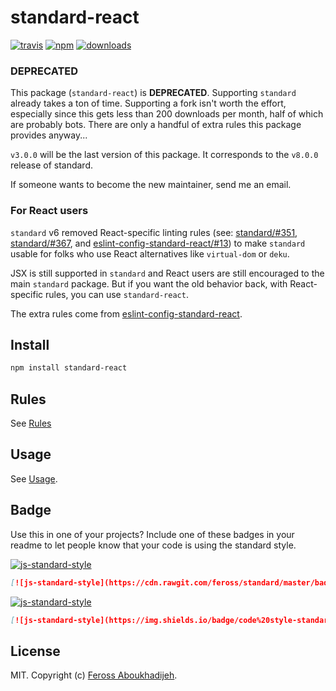 # standard-react
[![travis][travis-image]][travis-url]
[![npm][npm-image]][npm-url]
[![downloads][downloads-image]][downloads-url]

[travis-image]: https://travis-ci.org/feross/standard-react.svg?branch=master
[travis-url]: https://travis-ci.org/feross/standard-react
[npm-image]: https://img.shields.io/npm/v/standard-react.svg
[npm-url]: https://npmjs.org/package/standard-react
[downloads-image]: https://img.shields.io/npm/dm/standard-react.svg
[downloads-url]: https://npmjs.org/package/standard-react

### DEPRECATED

This package (`standard-react`) is **DEPRECATED**. Supporting `standard` already takes
a ton of time. Supporting a fork isn't worth the effort, especially since this gets
less than 200 downloads per month, half of which are probably bots. There are only
a handful of extra rules this package provides anyway...

`v3.0.0` will be the last version of this package. It corresponds to the `v8.0.0`
release of standard.

If someone wants to become the new maintainer, send me an email.

### For React users

`standard` v6 removed React-specific linting rules (see: [standard/#351](https://github.com/feross/standard/issues/351), [standard/#367](https://github.com/feross/standard/issues/367), and [eslint-config-standard-react/#13](https://github.com/feross/eslint-config-standard-react/pull/13)) to make `standard` usable for folks who use React alternatives like `virtual-dom` or `deku`.

JSX is still supported in `standard` and React users are still encouraged to the main `standard` package. But if you want the old behavior back, with React-specific rules, you can use `standard-react`.

The extra rules come from [eslint-config-standard-react](https://github.com/feross/eslint-config-standard-react).

## Install

```bash
npm install standard-react
```

## Rules

See [Rules](http://standardjs.com/rules)

## Usage

See [Usage](http://standardjs.com/#usage).

## Badge

Use this in one of your projects? Include one of these badges in your readme to
let people know that your code is using the standard style.

[![js-standard-style](https://cdn.rawgit.com/feross/standard/master/badge.svg)](https://github.com/feross/standard)

```markdown
[![js-standard-style](https://cdn.rawgit.com/feross/standard/master/badge.svg)](https://github.com/feross/standard)
```

[![js-standard-style](https://img.shields.io/badge/code%20style-standard-brightgreen.svg)](http://standardjs.com/)

```markdown
[![js-standard-style](https://img.shields.io/badge/code%20style-standard-brightgreen.svg)](http://standardjs.com/)
```

## License

MIT. Copyright (c) [Feross Aboukhadijeh](http://feross.org).
